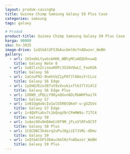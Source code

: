 ```yaml
---
layout: produk-casinghp
title: Guinea Chimp Samsung Galaxy S9 Plus Case
categories: samsung
tags: galaxy

# Produk
product-title: Guinea Chimp Samsung Galaxy S9 Plus Case
harga: 90000
sku: hn-3035
image-drive: 1xQtbAlUFS3bAucbmlHzfnADwzor_WeBH
gallery:
  - url: 1U2edmLYyoGsbHHb_WBhyMCoAEQUhxuwQ
    title: Galaxy Note 8
  - url: 1u02lznZciswuKKPc3SI6VUwLC_FooH2A
    title: Galaxy S6
  - url: 1aCnuP92-9nmhtbZ1yP0fJl6DeiFrCLnz
    title: Galaxy S6 Edge
  - url: 1yUmQJEzo387uYdvXvukixftkI7lVi4lZ
    title: Galaxy S6 Edge Plus
  - url: 1X0W9_iPQLLY98yxQGvn6DLRbWHFhai7X
    title: Galaxy S7
  - url: 1xN1QgAx6cIo1wlD5R0CQkmY-u-g5ZGVx
    title: Galaxy S7 Edge
  - url: 1r4QVPiahv7c1kQnqV9rCPmMW9u-TJ7C4
    title: Galaxy S8
  - url: 1sAes9OvNnDAmCn9T9M_jFLxVlRFxOC5T
    title: Galaxy S8 Plus
  - url: 1CQCDBC3k4orq2uPuJ0giiE7JVRL-dDmv
    title: Galaxy S9
  - url: 1xQtbAlUFS3bAucbmlHzfnADwzor_WeBH
    title: Galaxy S9 Plus
---
```

